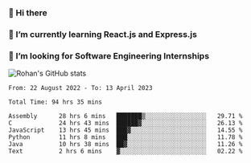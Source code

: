 ### 👋 Hi there 

<!--
**rohznmdev/rohznmdev** is a ✨ _special_ ✨ repository because its `README.md` (this file) appears on your GitHub profile.

Here are some ideas to get you started:

- 🔭 I’m currently working on ...
- 🌱 I’m currently learning Ruby and Ruby on Rails
- 👯 I’m looking to collaborate on ...
- 🤔 I’m looking for help with ...
- 💬 Ask me about ...
- 📫 How to reach me: ...
- 😄 Pronouns: ...
- ⚡ Fun fact: ...
-->
### 🌱 I’m currently learning React.js and Express.js
### 🤔 I’m looking for Software Engineering Internships
![Rohan's GitHub stats](https://github-readme-stats.vercel.app/api?username=rohznmdev&theme=dark&show_icons=true)

<!--START_SECTION:waka-->

```text
From: 22 August 2022 - To: 13 April 2023

Total Time: 94 hrs 35 mins

Assembly      28 hrs 6 mins   ███████▒░░░░░░░░░░░░░░░░░   29.71 %
C             24 hrs 43 mins  ██████▓░░░░░░░░░░░░░░░░░░   26.13 %
JavaScript    13 hrs 45 mins  ███▓░░░░░░░░░░░░░░░░░░░░░   14.55 %
Python        11 hrs 8 mins   ███░░░░░░░░░░░░░░░░░░░░░░   11.78 %
Java          10 hrs 38 mins  ██▓░░░░░░░░░░░░░░░░░░░░░░   11.26 %
Text          2 hrs 6 mins    ▓░░░░░░░░░░░░░░░░░░░░░░░░   02.22 %
```

<!--END_SECTION:waka-->
